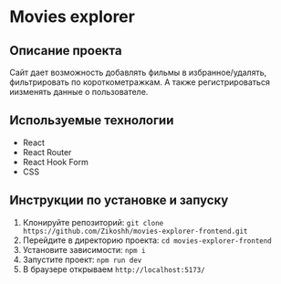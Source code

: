 # Movies explorer

## Описание проекта

Сайт дает возможность добавлять фильмы в избранное/удалять, фильтрировать по короткометражкам. А также регистрироваться иизменять данные о пользователе.

## Используемые технологии

- React
- React Router
- React Hook Form
- CSS

## Инструкции по установке и запуску

1. Клонируйте репозиторий: `git clone https://github.com/Zikoshh/movies-explorer-frontend.git`
2. Перейдите в директорию проекта: `cd movies-explorer-frontend`
3. Установите зависимости: `npm i`
4. Запустите проект: `npm run dev`
5. В браузере открываем `http://localhost:5173/`
